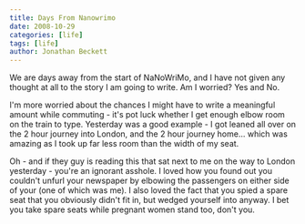 ```yaml
---
title: Days From Nanowrimo
date: 2008-10-29
categories: [life]
tags: [life]
author: Jonathan Beckett
---
```


We are days away from the start of NaNoWriMo, and I have not given any thought at all to the story I am going to write. Am I worried? Yes and No.

I'm more worried about the chances I might have to write a meaningful amount while commuting - it's pot luck whether I get enough elbow room on the train to type. Yesterday was a good example - I got leaned all over on the 2 hour journey into London, and the 2 hour journey home... which was amazing as I took up far less room than the width of my seat.

Oh - and if they guy is reading this that sat next to me on the way to London yesterday - you're an ignorant asshole. I loved how you found out you couldn't unfurl your newspaper by elbowing the passengers on either side of your (one of which was me). I also loved the fact that you spied a spare seat that you obviously didn't fit in, but wedged yourself into anyway. I bet you take spare seats while pregnant women stand too, don't you.